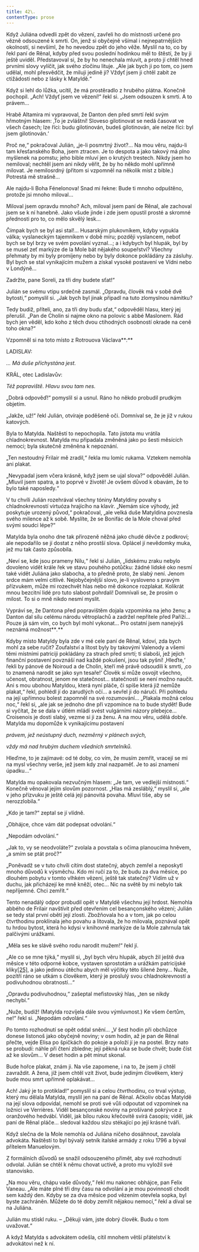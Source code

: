 ```yaml
---
title: 42\.
contentType: prose
---
```


Když Juliána odvedli zpět do vězení, zavřeli ho do místnosti určené pro vězně odsouzené k smrti. On, jenž si obyčejně všímal i nejnepatrnějších okolností, si nevšiml, že ho nevedou zpět do jeho věže. Myslil na to, co by řekl paní de Rênal, kdyby před svou poslední hodinkou měl to štěstí, že by ji ještě uviděl. Představoval si, že by ho nenechala mluvit, a proto jí chtěl hned prvními slovy vylíčit, jak svého zločinu lituje. „Ale jak bych ji po tom, co jsem udělal, mohl přesvědčit, že miluji jedině ji? Vždyť jsem ji chtěl zabít ze ctižádosti nebo z lásky k Matyldě.“

Když si lehl do lůžka, ucítil, že má prostěradlo z hrubého plátna. Konečně pochopil. „Ach! Vždyť jsem ve vězení!“ řekl si. „Jsem odsouzen k smrti. A to právem…

Hrabě Altamira mi vypravoval, že Danton den před smrtí řekl svým hřmotným hlasem: ‚To je zvláštní! Sloveso gilotinovat se nedá časovat ve všech časech; lze říci: budu gilotinován, budeš gilotinován, ale nelze říci: byl jsem gilotinován.‘

Proč ne,“ pokračoval Julián, „je-li posmrtný život?… Na mou věru, najdu-li tam křesťanského Boha, jsem ztracen. Je to despota a jako takový má plno myšlenek na pomstu; jeho bible mluví jen o krutých trestech. Nikdy jsem ho nemiloval; nechtěl jsem ani nikdy věřit, že by ho někdo mohl upřímně milovat. Je nemilosrdný (přitom si vzpomněl na několik míst z bible.) Potrestá mě strašně…

Ale najdu-li Boha Fénelonova! Snad mi řekne: Bude ti mnoho odpuštěno, protože jsi mnoho miloval…

Miloval jsem opravdu mnoho? Ach, miloval jsem paní de Rênal, ale zachoval jsem se k ní hanebně. Jako všude jinde i zde jsem opustil prosté a skromné přednosti pro to, co mělo skvělý lesk…

Čímpak bych se byl asi stal!… Husarským plukovníkem, kdyby vypukla válka; vyslaneckým tajemníkem v době míru; později vyslancem, neboť bych se byl brzy ve svém povolání vyznal…; a i kdybych byl hlupák, byl by se musel zeť markýze de la Mole bát nějakého soupeřství? Všechny přehmaty by mi byly promíjeny nebo by byly dokonce pokládány za zásluhy. Byl bych se stal vynikajícím mužem a získal vysoké postavení ve Vídni nebo v Londýně…

Zadržte, pane Soreli, za tři dny budete sťat!“

Julián se svému vtipu srdečně zasmál. „Opravdu, člověk má v sobě dvě bytosti,“ pomyslil si. „Jak bych byl jinak připadl na tuto zlomyslnou námitku?

Tedy budiž, příteli, ano, za tři dny budu sťat,“ odpověděl hlasu, který jej přerušil. „Pan de Cholin si najme okno na polovic s abbé Maslonem. Rád bych jen věděl, kdo koho z těch dvou ctihodných osobností okrade na ceně toho okna?“

Vzpomněl si na toto místo z Rotrouova Václava**_:_**

  

LADISLAV:

_… Má duše přichystána jest._

KRÁL, otec Ladislavův:

_Též popraviště. Hlavu svou tam nes._

„Dobrá odpověď!“ pomyslil si a usnul. Ráno ho někdo probudil prudkým objetím.

„Jakže, už!“ řekl Julián, otvíraje poděšeně oči. Domníval se, že je již v rukou katových.

Byla to Matylda. Naštěstí to nepochopila. Tato jistota mu vrátila chladnokrevnost. Matylda mu připadala změněná jako po šesti měsících nemoci; byla skutečně změněna k nepoznání.

„Ten nestoudný Frilair mě zradil,“ řekla mu lomíc rukama. Vztekem nemohla ani plakat.

„Nevypadal jsem včera krásně, když jsem se ujal slova?“ odpověděl Julián. „Mluvil jsem spatra, a to poprvé v životě! Je ovšem důvod k obavám, že to bylo také naposledy.“

V tu chvíli Julián rozehrával všechny tóniny Matyldiny povahy s chladnokrevností virtuóza hrajícího na klavír. „Nemám sice výhody, jež poskytuje urozený původ,“ pokračoval, „ale velká duše Matyldina povznesla svého milence až k sobě. Myslíte, že se Bonifác de la Mole choval před svými soudci lépe?“

Matylda byla onoho dne tak přirozeně něžná jako chudé děvče z podkroví; ale nepodařilo se jí dostat z něho prostší slova. Oplácel jí nevědomky muka, jež mu tak často způsobila.

„Neví se, kde jsou prameny Nilu,“ řekl si Julián, „lidskému zraku nebylo dovoleno vidět krále řek ve stavu pouhého potůčku: žádné lidské oko nesmí také vidět Juliána jako slabocha, a to předně proto, že slabý není. Jenom srdce mám velmi citlivé. Nejobyčejnější slovo, je-li vysloveno s pravým přízvukem, může mi rozechvět hlas nebo mě dokonce rozplakat. Kolikrát mnou bezcitní lidé pro tuto slabost pohrdali! Domnívali se, že prosím o milost. To si o mně nikdo nesmí myslit.

Vypráví se, že Dantona před popravištěm dojala vzpomínka na jeho ženu; a Danton dal sílu celému národu větroplachů a zadržel nepřítele před Paříží… Pouze já sám vím, co bych byl mohl vykonat… Pro ostatní jsem nanejvýš neznámá možnost**_._**

Kdyby místo Matyldy byla zde v mé cele paní de Rênal, kdoví, zda bych mohl za sebe ručit? Zoufalství a lítost byly by takovými Valenody a všemi těmi místními patriciji pokládány za strach před smrtí; ti slaboši, jež jejich finanční postavení povznáší nad každé pokušení, jsou tak pyšní! ‚Hleďte,‘ řekli by pánové de Noiroud a de Cholin, kteří mě právě odsoudili k smrti, ‚co to znamená narodit se jako syn tesaře!‘ Člověk si může osvojit všechno, učenost, obratnost, jenom ne statečnost… statečnosti se není možno naučit. Ani s mou ubohou Matyldou, která nyní pláče, či spíše která již nemůže plakat,“ řekl, pohlédl jí do zarudlých očí… a sevřel ji do náručí. Při pohledu na její upřímnou bolest zapomněl na své rozumování… „Plakala možná celou noc,“ řekl si, „ale jak se jednoho dne při vzpomínce na to bude stydět! Bude si vyčítat, že se dala v útlém mládí svést vulgárními názory plebejce… Croisenois je dosti slabý, vezme si ji za ženu. A na mou věru, udělá dobře. Matylda mu dopomůže k vynikajícímu postavení

_právem, jež neústupný duch, nezměrný v plánech svých,_

_vždy má nad hrubým duchem všedních smrtelníků._

Hleďme, to je zajímavé: od té doby, co vím, že musím zemřít, vracejí se mi na mysl všechny verše, jež jsem kdy znal nazpaměť. Je to asi znamení úpadku…“

Matylda mu opakovala nezvučným hlasem: „Je tam, ve vedlejší místnosti.“ Konečně věnoval jejím slovům pozornost. „Hlas má zesláblý,“ myslil si, „ale v jeho přízvuku je ještě celá její pánovitá povaha. Mluví tiše, aby se nerozzlobila.“

„Kdo je tam?“ zeptal se jí vlídně.

„Obhájce, chce vám dát podepsat odvolání.“

„Nepodám odvolání.“

„Jak to, vy se neodvoláte?“ zvolala a povstala s očima planoucíma hněvem, „a smím se ptát proč?“

„Poněvadž se v tuto chvíli cítím dost statečný, abych zemřel a neposkytl mnoho důvodů k výsměchu. Kdo mi ručí za to, že budu za dva měsíce, po dlouhém pobytu v tomto vlhkém vězení, ještě tak statečný? Vidím už v duchu, jak přicházejí ke mně kněží, otec… Nic na světě by mi nebylo tak nepříjemné. Chci zemřít.“

Tento nenadálý odpor probudil opět v Matyldě všechnu její hrdost. Nemohla abbého de Frilair navštívit před otevřením cel besançonského vězení; Julián se tedy stal první obětí její zlosti. Zbožňovala ho a v tom, jak po celou čtvrthodinu proklínala jeho povahu a litovala, že ho milovala, poznával opět tu hrdou bytost, která ho kdysi v knihovně markýze de la Mole zahrnula tak palčivými urážkami.

„Měla ses ke slávě svého rodu narodit mužem!“ řekl jí.

„Ale co se mne týká,“ myslil si, „byl bych věru hlupák, abych žil ještě dva měsíce v této odporné kobce, vystaven sprostotám a urážkám patricijské kliky[\[25\]](./resources/undefined), a jako jedinou útěchu abych měl výčitky této šílené ženy… Nuže, pozítří ráno se utkám s člověkem, který je proslulý svou chladnokrevností a podivuhodnou obratností…“

„Opravdu podivuhodnou,“ zašeptal mefistovský hlas, „ten se nikdy nechybí.“

„Nuže, budiž! (Matylda rozvíjela dále svou výmluvnost.) Ke všem čertům, ne!“ řekl si. „Nepodám odvolání.“

Po tomto rozhodnutí se opět oddal snění… „V šest hodin při obchůzce donese listonoš jako obyčejně noviny; v osm hodin, až je pan de Rênal přečte, vejde Elisa po špičkách do pokoje a položí jí je na postel. Brzy nato se probudí: náhle při čtení zbledne; její pěkná ruka se bude chvět; bude číst až ke slovům… V deset hodin a pět minut skonal.

Bude hořce plakat, znám ji. Na vše zapomene, i na to, že jsem ji chtěl zavraždit. A žena, jíž jsem chtěl vzít život, bude jediným člověkem, který bude mou smrt upřímně oplakávat…

Ach! Jaký je to protiklad!“ pomyslil si a celou čtvrthodinu, co trval výstup, který mu dělala Matylda, myslil jen na paní de Rênal. Ačkoliv občas Matyldě na její slova odpovídal, nemohl se proti své vůli odpoutat od vzpomínek na ložnici ve Verrières. Viděl besançonské noviny na prošívané pokrývce z oranžového hedvábí. Viděl, jak bílou rukou křečovitě svírá časopis; viděl, jak paní de Rênal pláče… sledoval každou slzu stékající po její krásné tváři.

Když slečna de la Mole nemohla od Juliána ničeho dosáhnout, zavolala advokáta. Naštěstí to byl bývalý setník italské armády z roku 1796 a býval přítelem Manuelovým.

Z formálních důvodů se snažil odsouzeného přimět, aby své rozhodnutí odvolal. Julián se chtěl k němu chovat uctivě, a proto mu vyložil své stanovisko.

„Na mou věru, chápu vaše důvody,“ řekl mu nakonec obhájce, pan Felix Vaneau. „Ale máte plné tři dny času na odvolání a je mou povinností chodit sem každý den. Kdyby se za dva měsíce pod vězením otevřela sopka, byl byste zachráněn. Můžete do té doby zemřít nějakou nemocí,“ řekl a díval se na Juliána.

Julián mu stiskl ruku. – „Děkuji vám, jste dobrý člověk. Budu o tom uvažovat.“

A když Matylda s advokátem odešla, cítil mnohem větší přátelství k advokátovi než k ní.
